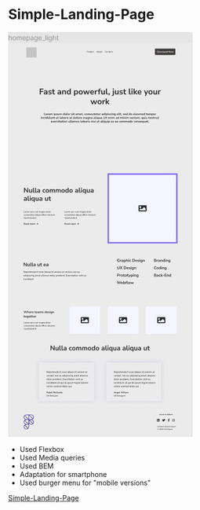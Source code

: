 # Simple-Landing-Page 

<img src='preview.jpg'>

- Used Flexbox
- Used Media queries
- Used BEM
- Adaptation for smartphone
- Used burger menu for "mobile versions"

[Simple-Landing-Page](https://a-zhukovets.github.io/Simple-Landing-Page/)


